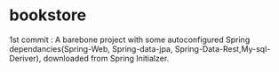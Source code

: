 # bookstore

1st commit : A barebone project with some autoconfigured Spring dependancies(Spring-Web, Spring-data-jpa, Spring-Data-Rest,My-sql-Deriver), downloaded from Spring Initialzer.

